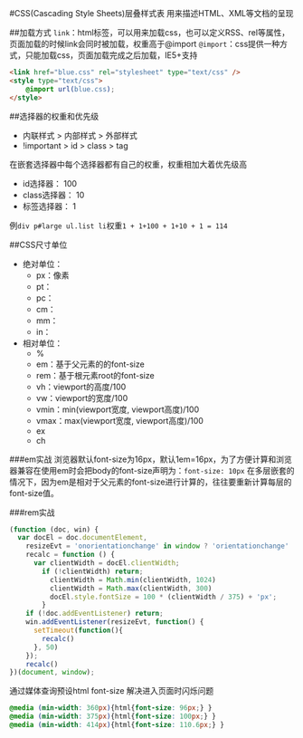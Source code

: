 #CSS(Cascading Style Sheets)层叠样式表
用来描述HTML、XML等文档的呈现

##加载方式
`link`：html标签，可以用来加载css，也可以定义RSS、rel等属性，页面加载的时候link会同时被加载，权重高于@import
`@import`：css提供一种方式，只能加载css，页面加载完成之后加载，IE5+支持
``` HTML
<link href="blue.css" rel="stylesheet" type="text/css" />  
<style type="text/css">  
	@import url(blue.css);  
</style>  
```

##选择器的权重和优先级
+ 内联样式 > 内部样式 > 外部样式
+ !important > id > class > tag

在嵌套选择器中每个选择器都有自己的权重，权重相加大着优先级高
+ id选择器：    100
+ class选择器： 10
+ 标签选择器：    1

例`div p#large ul.list li`权重`1 + 1+100 + 1+10 + 1 = 114`

##CSS尺寸单位
+ 绝对单位：
    + px：像素
    + pt：
    + pc：
    + cm：
    + mm：
    + in：
+ 相对单位：
    + %
    + em：基于父元素的的font-size
    + rem：基于根元素root的font-size
    + vh：viewport的高度/100
    + vw：viewport的宽度/100
    + vmin：min(viewport宽度, viewport高度)/100
    + vmax：max(viewport宽度, viewport高度)/100
    + ex
    + ch


###em实战
浏览器默认font-size为16px，默认1em=16px，为了方便计算和浏览器兼容在使用em时会把body的font-size声明为：`font-size: 10px`
在多层嵌套的情况下，因为em是相对于父元素的font-size进行计算的，往往要重新计算每层的font-size值。

###rem实战
``` JavaScript
(function (doc, win) {
  var docEl = doc.documentElement,
    resizeEvt = 'onorientationchange' in window ? 'orientationchange' : 'resize',
    recalc = function () {
      var clientWidth = docEl.clientWidth;
        if (!clientWidth) return;
          clientWidth = Math.min(clientWidth, 1024)
          clientWidth = Math.max(clientWidth, 300)
          docEl.style.fontSize = 100 * (clientWidth / 375) + 'px';
        }
    if (!doc.addEventListener) return;
    win.addEventListener(resizeEvt, function() {
      setTimeout(function(){
        recalc()
      }, 50)
    });
    recalc()
})(document, window);
```

通过媒体查询预设html font-size 解决进入页面时闪烁问题
``` CSS
@media (min-width: 360px){html{font-size: 96px;} }
@media (min-width: 375px){html{font-size: 100px;} }
@media (min-width: 414px){html{font-size: 110.6px;} }
```
